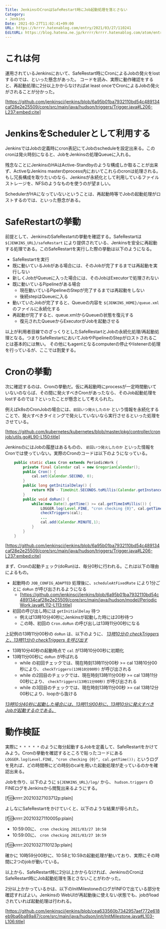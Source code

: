 ```yaml
---
Title: JenkinsのCronはSafeRestart時にJob起動処理を落とさない
Category:
- Jenkins
Date: 2021-03-27T11:02:41+09:00
URL: https://krrrr.hatenablog.com/entry/2021/03/27/110241
EditURL: https://blog.hatena.ne.jp/krrrr/krrrr.hatenablog.com/atom/entry/26006613708942107
---
```


# これは何

運用されているJenkinsにおいて、SafeRestart時にCronによるJobの発火をlostするのでは、といった懸念があった。
コードを読み、実際に動作確認をすると、再起動処理に2分以上かからなければat least onceでCronによるJobの発火がされることが分かった。

[https://github.com/jenkinsci/jenkins/blob/6a95b01ba7932110bd54c489134caf28e2e25509/core/src/main/java/hudson/triggers/Trigger.java#L206-L237:embed:cite]

<!-- more -->

# JenkinsをSchedulerとして利用する

JenkinsではJobの定義時にcron表記にてJobのscheduleを設定出来る。このcronは発火時刻になると、JobをJenkinsの処理Queueに入れる。

残念なことにJenkinsのHAはActive-Standbyのような構成しか取ることが出来ず、ActiveなJenkins masterのprocess内においてこれらのcronは処理される。もし冗長構成を取りたいのなら、Jenkinsが永続化として利用しているファイルストレージを、NFSのようなものを使うのが望ましい。

SchedulerがHAになっていないということは、再起動時等でJobの起動処理がロストするのでは、といった懸念がある。

# SafeRestartの挙動

前提として、JenkinsのSafeRestartの挙動を確認する。SafeRestartは `${JENKINS_URL}/safeRestart` により提供されている、Jenkinsを安全に再起動する処理である。このSafeRestartを実行した際の挙動は以下のようになる。

- SafeRestartを実行
- 既に動いているJobがある場合には、そのJobが完了するまでは再起動を実行しない
- 新しくJobがQueueに入った場合には、そのJobはExecutorで処理されない
- 既に動いているPipelineがある場合
  - 現在動いているPipelineのStepが完了するまでは再起動をしない
  - 後続stepはQueueに入る
- 動いていたJobが完了すると、Queueの内容を `${JENKINS_HOME}/queue.xml` のファイルに永続化する
- 再起動が完了すると、queue.xmlからQueueの状態を復元する
  - 復元されたQueueからExecutorがJobを起動させる

以上が利用者目線でのざっくりとしたSafeRestartとJobの永続化処理/再起動処理となる。つまりSafeRestartにおいてJobやPipelineのStepがロストされることは基本的には無い。
その他にもagentとなるcomputerの停止やlistenerの処理を行っているが、ここでは割愛する。

# Cronの挙動

次に確認するのは、Cronの挙動だ。仮に再起動時にprocessが一定時間動いていないのならば、その間に発火すべきCronがあったなら、そのJob起動処理をlostするのでは？といったことが懸念として考えられた。

例えばk8sのCronJobの場合には、`前回いつ発火したのか` という情報を永続化することで、発火すべきタイミングで発火していないなら実行させるといった処理をさせている。

[https://github.com/kubernetes/kubernetes/blob/master/pkg/controller/cronjob/utils.go#L90-L150:title]

JenkinsのにはJobの履歴はあるものの、 `前回いつ発火したのか` といった情報をCronでは使っていない。実際のCronのコードは以下のようになっている。

```java
    public static class Cron extends PeriodicWork {
        private final Calendar cal = new GregorianCalendar();
        public Cron() {
            cal.set(Calendar.SECOND, 0);
        }
        public long getInitialDelay() {
            return MIN - TimeUnit.SECONDS.toMillis(Calendar.getInstance().get(Calendar.SECOND));
        }
        public void doRun() {
            while(new Date().getTime() >= cal.getTimeInMillis()) {
                LOGGER.log(Level.FINE, "cron checking {0}", cal.getTime());
                checkTriggers(cal);
                ...
                cal.add(Calendar.MINUTE,1);
            }
        }
    }
```

[https://github.com/jenkinsci/jenkins/blob/6a95b01ba7932110bd54c489134caf28e2e25509/core/src/main/java/hudson/triggers/Trigger.java#L206-L237:embed:cite]


まず、Cronの起動チェック(doRun)は、毎分0秒に行われる。これは以下の理由によるもの。

- 起動時の `JOB_CONFIG_ADAPTED` 処理後に、`scheduleAtFixedRate` により1分ごとに `doRun` が呼び出されるようになる
  - [https://github.com/jenkinsci/jenkins/blob/6a95b01ba7932110bd54c489134caf28e2e25509/core/src/main/java/hudson/model/PeriodicWork.java#L112-L113:title]
- 初回の呼び出し時には `getInitialDelay` 待つ
  - 例えば13時10分40秒にJenkinsが起動した時には20秒待つ
  - この時、初回の `Cron.doRun` の呼び出しは13時11分00秒になる

上記例の13時11分00秒の `doRun` は、以下のように、 <u><i>13時10分の checkTriggers と、13時11分の checkTriggers を呼び出す</i></u>

- 13時10分40秒の起動時点で `cal` が13時10分00秒に初期化
- 13時11分00秒に `doRun` が呼ばれる
  - while の初回チェックでは、現在時刻13時11分00秒 >= cal 13時10分00秒により、 `checkTriggers(13時10分00秒)` が呼び出される
  - while の2回目のチェックでは、現在時刻13時11分00秒 >= cal 13時11分00秒により、 `checkTriggers(13時11分00秒)` が呼び出される
  - while の3回目のチェックでは、現在時刻13時11分00秒 >= cal 13時12分00秒により、loopから抜ける

<i><u>13時10分40秒に起動した場合には、13時11分00秒に、13時10分に発火すべきJobが起動するのである。</u></i>

# 動作検証

実際に `* * * * *` のように毎分起動するJobを定義して、SafeRestartをかけてみよう。Cronの挙動を確認するところで貼ったコードにある `LOGGER.log(Level.FINE, "cron checking {0}", cal.getTime());` というログを見れば、どの時間帯にどの時刻のcalを用いた起動処理が走っているのかを確認出来る。

Jobを作り、以下のように `${JENKINS_URL}/log/` から、 `hudson.triggers` のFINEログをJenkinsから閲覧出来るようにする。

[f:id:krrrr:20210327103712p:plain]

よしなにSafeRestartをかけていくと、以下のような結果が得られた。

[f:id:krrrr:20210327110005p:plain]

- 10:59:00に、 `cron checking 2021/03/27 10:58`
- 10:59:00に、 `cron checking 2021/03/27 10:59`

[f:id:krrrr:20210327110123p:plain]

確かに 10時59分00秒に、10:58と10:59の起動処理が動いており、実際にその時間に2つのjobが動いている。

以上から、SafeRestart時に2分以上かからなければ、JenkinsのCronはSafeRestart時にJob起動処理を落とさないことがわかった。

2分以上かかっているかは、以下のInitMilestoneのログがINFOで出ている部分を確認すればよい。Jenkinsの
WebUIが再起動後に使えない状態でも、jobがloadされていれば起動処理は行われる。

[https://github.com/jenkinsci/jenkins/blob/cea633560b7342957aef772e618eb9ba6ba89a87/core/src/main/java/hudson/init/InitMilestone.java#L103-L106:title]


